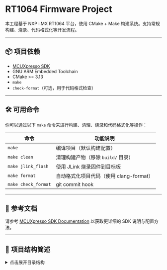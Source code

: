 # RT1064 Firmware Project

本工程基于 NXP i.MX RT1064 平台，使用 CMake + Make 构建系统。支持常规构建、烧录、代码格式化等开发流程。

---

## 📦 项目依赖

- [MCUXpresso SDK](https://mcuxpresso.nxp.com/)
- GNU ARM Embedded Toolchain
- CMake >= 3.13
- `make`
- `check-format`（可选，用于代码格式检查）

---

## 🛠️ 可用命令

你可以通过以下 `make` 命令来进行构建、清理、烧录和代码格式化等操作：

| 命令                  | 功能说明                                |
|-----------------------|-----------------------------------------|
| `make`                | 编译项目（默认构建配置）               |
| `make clean`          | 清理构建产物（移除 `build/` 目录）     |
| `make jlink_flash`    | 使用 JLink 烧录固件到目标板            |
| `make format`         | 自动格式化项目代码（使用 clang-format）|
| `make check_format`   | git commit hook |

---

## 🔗 参考文档

请参考 [MCUXpresso SDK Documentation](https://mcuxpresso.nxp.com/mcuxsdk/25.03.00) 以获取更详细的 SDK 说明与配置方法。

---

## 📁 项目结构简述

<details> <summary>点击展开目录结构</summary>

```text
.
├── board/                         # 板级支持
├── build/                         # 构建输出目录（自动生成）
├── build.sh                       # 构建脚本
├── clean.sh                       # 清理脚本
├── CMakeLists.txt                 # 顶层 CMake 构建脚本
├── CMSIS/                         # ARM CMSIS 标准库
├── components/                    # 第三方组件或驱动
├── config.cmake                   # 项目配置文件
├── devices/                       # NXP SoC 相关外设驱动
├── docs/                          # 项目文档
├── flags.cmake                    # 编译选项配置
├── jlink-flash-fw-standalone.jlink  # JLink 烧录脚本
├── Makefile                       # 构建入口
├── middleware/                    # 协议栈、中间件
├── MIMXRT1064xxxxx_flexspi_nor.ld # Flash 链接脚本
├── MIMXRT1064xxxxx_ram.ld         # RAM 链接脚本
├── MIMXRT1064xxxxx_sdram.ld       # SDRAM 链接脚本
├── readme.md                      # 项目说明文档
├── rtos/                          # FreeRTOS / 操作系统封装
├── src/                           # 应用源代码
└── tools/                         # 工具链文件与脚本
```
</details>